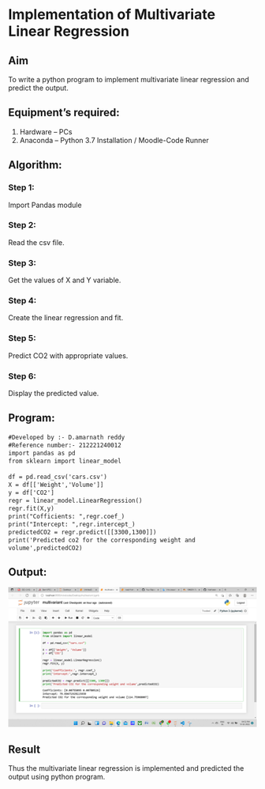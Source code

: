 # Implementation of Multivariate Linear Regression
## Aim
To write a python program to implement multivariate linear regression and predict the output.
## Equipment’s required:
1.	Hardware – PCs
2.	Anaconda – Python 3.7 Installation / Moodle-Code Runner
## Algorithm:
### Step 1:
Import Pandas module

### Step 2:
Read the csv file.

### Step 3:
Get the values of X and Y variable.

### Step 4:
Create the linear regression and fit.

### Step 5:
Predict CO2 with appropriate values.

### Step 6:
Display the predicted value.

## Program:
```
#Developed by :- D.amarnath reddy
#Reference number:- 212221240012
import pandas as pd
from sklearn import linear_model

df = pd.read_csv('cars.csv')
X = df[['Weight','Volume']]
y = df['CO2']
regr = linear_model.LinearRegression()
regr.fit(X,y)
print("Cofficients: ",regr.coef_)
print("Intercept: ",regr.intercept_)
predictedCO2 = regr.predict([[3300,1300]])
print('Predicted co2 for the corresponding weight and volume',predictedCO2)
```
## Output:

![git logo](gf.png)


## Result
Thus the multivariate linear regression is implemented and predicted the output using python program.
